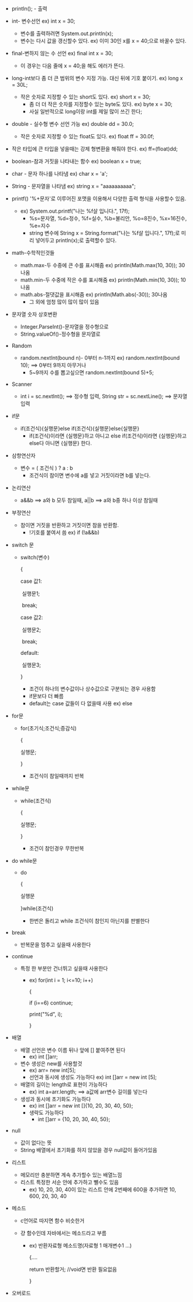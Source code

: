 * println(); - 출력

* int- 변수선언 ex) int x = 30;

  * 변수를 출력하려면 System.out.println(x);
  * 변수는 다시 값을 갱신할수 있다. ex) 이미 30인 x를 x = 40;으로 바꿀수 있다.

* final-변하지 않는 수 선언 ex) final int x = 30;

  * 이 경우는 다음 줄에 x = 40;을 해도 에러가 뜬다.

* long-int보다 좀 더 큰 범위의 변수 지정 가능. 대신 뒤에 기호 붙이기. ex) long x = 30L;

  * 작은 숫자로 지정할 수 있는 short도 있다. ex) short x = 30;
    * 좀 더 더 작은 숫자를 지정할수 있는 byte도 있다. ex) byte x = 30;
    * 사실 일반적으로 long이랑 int를 제일 많이 쓰긴 한다;

* double - 실수형 변수 선언 가능 ex) double dd = 30.0;

  * 작은 숫자로 지정할 수 있는 float도 있다. ex) float ff = 30.0f;

* 작은 타입에 큰 타입을 넣을때는 강제 형변환을 해줘야 한다. ex) ff=(float)dd;

* boolean-참과 거짓을 나타내는 함수 ex) boolean x = true;

* char - 문자 하나를 나타냄 ex) char x = 'a';

* String - 문자열을 나타냄 ex) string x = "aaaaaaaaaa";

* printf() '%+문자'로 이루어진 포맷을 이용해서 다양한 출력 형식을 사용할수 있음.

  * ex) System.out.printf("나는 %f살 입니다.", 17f);
    * %s=문자열, %d=정수, %f=실수, %b=불리안, %o=8진수, %x=16진수, %e=지수
    * string 변수에 String x = String.format("나는 %f살 입니다.", 17f);로 미리 넣어두고 println(x);로 출력할수 있다.

* math-수학적인것들

  * math.max-두 수중에 큰 수를 표시해줌 ex) println(Math.max(10, 30)); 30나옴
  * math.min-두 수중에 작은 수를 표시해줌 ex) println(Math.min(10, 30)); 10나옴
  * math.abs-절댓값을 표시해줌 ex) println(Math.abs(-30)); 30나옴
    * 그 외에 엄청 많이 많이 많이 있음

* 문자열 숫자 상호변환

  * Integer.ParseInt()-문자열을 정수형으로
  * String.valueOf()-정수형을 문자열로

* Random

  * random.nextInt(bound n)- 0부터 n-1까지 ex) random.nextInt(bound 10); ==> 0부터 9까지 아무거나
    * 5~9까지 수를 뽑고싶으면 random.nextInt(bound 5)+5;

* Scanner

  * int i = sc.nextInt(); ==> 정수형 입력, String str = sc.nextLine(); ==> 문자열 입력

* if문

  * if(조건식){실행문}else if(조건식){실행문}else{실행문}
    * if(조건식)이라면 {실행문}하고 아니고 else if(조건식)이라면 {실행문}하고 else다 아니면 {실행문} 한다.

* 삼항연산자

  * 변수 = ( 조건식 ) ? a : b
    * 조건식이 참이면 변수에 a를 넣고 거짓이라면 b를 넣는다.

* 논리연산

  * a&&b ==> a와 b 모두 참일때, a||b ==> a와 b중 하나 이상 참일때

* 부정연산

  * 참이면 거짓을 반환하고 거짓이면 참을 반환함.
    * !기호를 붙여서 씀 ex) if (!a&&b)

* switch 문

  * switch(변수)

    {

    case 값1:

    ​	실행문1;

    ​		break;

    case 값2:

    ​	실행문2;

    ​		break;

    default:

    ​	실행문3;

    }

    * 조건이 하나의 변수값이나 상수값으로 구분되는 경우 사용함
    * if문보다 더 빠름
    * default는 case 값들이 다 없을때 사용 ex) else

* for문

  * for(초기식;조건식;증감식)

    {

    실행문;

    }

    

    * 조건식이 참일때까지 반복

* while문

  * while(조건식)

    {

    실행문;

    }

    * 조건이 참인경우 무한반복

* do while문

  * do

    {

    실행문

    }while(조건식)

    * 한번은 돌리고 while 조건식이 참인지 아닌지를 판별한다

* break

  * 반복문을 멈추고 싶을때 사용한다

* continue

  * 특정 한 부분만 건너뛰고 싶을때 사용한다 

    * ex) for(int i = 1; i<=10; i++)

      {

      if (i==6) continue;

      print("%d", i);

      }

* 배열

  * 배열 선언은 변수 이름 뒤나 앞에 [] 붙여주면 된다 
    * ex) int []arr;
  * 변수 생성은 new를 사용할것
    * ex) arr= new int[5];
    * 선언과 동시에 생성도 가능하다 ex) int []arr = new int [5];
  * 배열의 길이는 length로 표현이 가능하다
    * ex) int a=arr.length; ==> a값에 arr변수 길이를 넣는다
  * 생성과 동시에 초기화도 가능하다
    * ex) int []arr = new int []{10, 20, 30, 40, 50};
    * 생략도 가능하다
      * int []arr = {10, 20, 30, 40, 50};

* null

  * 값이 없다는 뜻
  * String 배열에서 초기화를 하지 않았을 경우 null값이 들어가있음

* 리스트

  * 메모리만 충분하면 계속 추가할수 있는 배열느낌
  * 리스트 특정한 서순 안에 추가하고 뺄수도  있음
    * ex) 10, 20, 30, 40이 있는 리스트 안에 2번째에 600을 추가하면 10, 600, 20, 30, 40

* 메소드

  * c언어로 따지면 함수 비슷한거

  * 걍 함수인데 자바에서는 메소드라고 부름

    * ex) 반환자료형 메소드명(자료형 1 매개변수1 ...)

      {....

      return 반환할거; //void면 반환 필요없음

      }

* 오버로드

